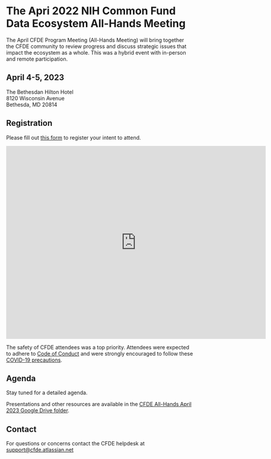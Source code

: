 # The Apri 2022 NIH Common Fund Data Ecosystem All-Hands Meeting

The April CFDE Program Meeting (All-Hands Meeting) will bring together the CFDE community to review progress and discuss strategic issues that impact the ecosystem as a whole. This was a hybrid event with in-person and remote participation.

## April 4-5, 2023

The Bethesdan Hilton Hotel <br/>
8120 Wisconsin Avenue <br/>
Bethesda, MD 20814 <br/>

## Registration

Please fill out [this form](https://forms.gle/G7SEEcJdjZozbUUg6) to register your intent to attend. 

<iframe src="https://docs.google.com/forms/d/e/1FAIpQLSdpO5095Ibn8VvDmi6D8rMVcSJz_LICMZwjBLZ5GgJYoL9Xgg/viewform?embedded=true" width="700" height="520" frameborder="0" marginheight="0" marginwidth="0">Loading…</iframe>

The safety of CFDE attendees was a top priority. Attendees were expected to adhere to [Code of Conduct](https://nih-cfde.github.io/2022-june-all-hands-meeting/CODEOFCONDUCT/) and were strongly encouraged to follow these [COVID-19 precautions](https://nih-cfde.github.io/2022-june-all-hands-meeting/COVID/).

## Agenda

Stay tuned for a detailed agenda. 

Presentations and other resources are available in the [CFDE All-Hands April 2023 Google Drive folder](https://drive.google.com/drive/folders/1axSoVORpgKjNnWYF_gQngGml5ZDvZRAH?usp=sharing).

## Contact

For questions or concerns contact the CFDE helpdesk at [support@cfde.atlassian.net](mailto:support@cfde.atlassian.net)
